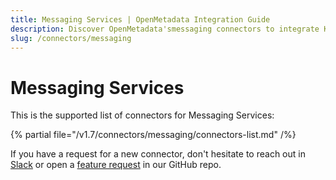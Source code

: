 ```yaml
---
title: Messaging Services | OpenMetadata Integration Guide
description: Discover OpenMetadata'smessaging connectors to integrate Kafka, Pulsar, and other streaming platforms. Extract metadata, lineage, and schema.
slug: /connectors/messaging
---
```


# Messaging Services

This is the supported list of connectors for Messaging Services:

{% partial file="/v1.7/connectors/messaging/connectors-list.md" /%}

If you have a request for a new connector, don't hesitate to reach out in [Slack](https://slack.open-metadata.org/) or
open a [feature request](https://github.com/open-metadata/OpenMetadata/issues/new/choose) in our GitHub repo.

